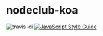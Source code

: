 # nodeclub-koa

![travis-ci](https://travis-ci.org/xiedacon/nodeclub-koa.svg?branch=master)
[![JavaScript Style Guide](https://img.shields.io/badge/code_style-standard-brightgreen.svg)](https://standardjs.com)